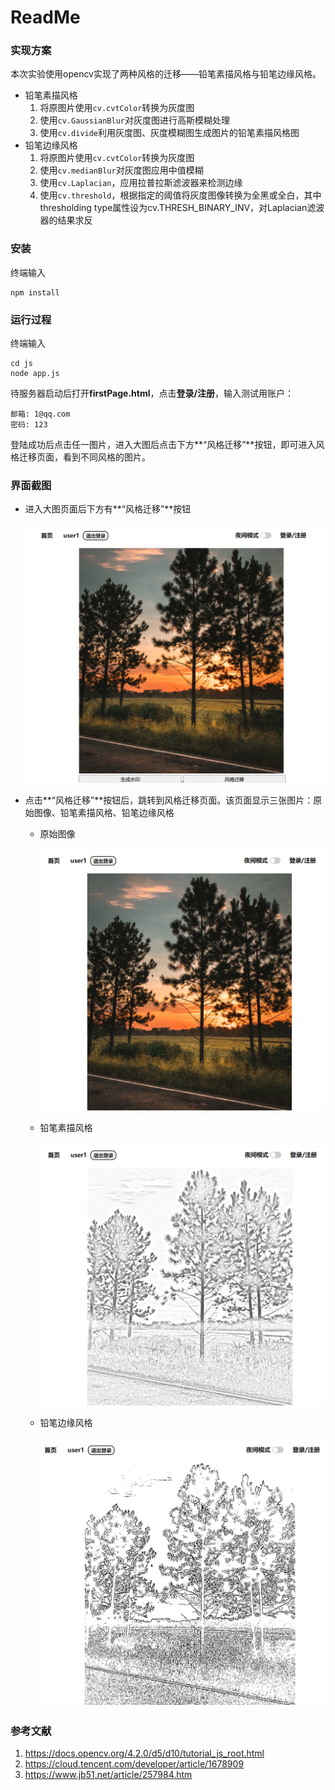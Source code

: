 # ReadMe

### 实现方案

本次实验使用opencv实现了两种风格的迁移——铅笔素描风格与铅笔边缘风格。

- 铅笔素描风格
  1. 将原图片使用`cv.cvtColor`转换为灰度图
  2. 使用`cv.GaussianBlur`对灰度图进行高斯模糊处理
  3. 使用`cv.divide`利用灰度图、灰度模糊图生成图片的铅笔素描风格图
- 铅笔边缘风格
  1. 将原图片使用`cv.cvtColor`转换为灰度图
  2. 使用`cv.medianBlur`对灰度图应用中值模糊
  3. 使用`cv.Laplacian`，应用拉普拉斯滤波器来检测边缘
  4. 使用`cv.threshold`，根据指定的阈值将灰度图像转换为全黑或全白，其中 thresholding type属性设为cv.THRESH_BINARY_INV，对Laplacian滤波器的结果求反

### 安装

终端输入

```
npm install
```

### 运行过程

终端输入

```
cd js
node app.js
```

待服务器启动后打开**firstPage.html**，点击**登录/注册**，输入测试用账户：

```
邮箱: 1@qq.com
密码: 123
```

登陆成功后点击任一图片，进入大图后点击下方**“风格迁移”**按钮，即可进入风格迁移页面，看到不同风格的图片。

### 界面截图

- 进入大图页面后下方有**“风格迁移”**按钮

  ![](readme_img/1.png)

- 点击**“风格迁移”**按钮后，跳转到风格迁移页面。该页面显示三张图片：原始图像、铅笔素描风格、铅笔边缘风格

  - 原始图像

    ![](readme_img/2.png)

  - 铅笔素描风格

    ![](readme_img/3.png)

  - 铅笔边缘风格

    ![](readme_img/4.png)

### 参考文献

1. https://docs.opencv.org/4.2.0/d5/d10/tutorial_js_root.html
2. https://cloud.tencent.com/developer/article/1678909
3. https://www.jb51.net/article/257984.htm